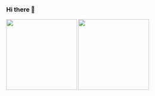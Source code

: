 ### Hi there 👋

<img align="left" height="190px" src="https://github-readme-stats.vercel.app/api?username=tocoteron&count_private=true&show_icons=true&theme=dracula" />
<img align="left" height="190px" src="https://github-readme-stats.vercel.app/api/top-langs/?username=tocoteron&layout=compact&theme=dracula" />

<!--
**tocoteron/tocoteron** is a ✨ _special_ ✨ repository because its `README.md` (this file) appears on your GitHub profile.

Here are some ideas to get you started:

- 🔭 I’m currently working on ...
- 🌱 I’m currently learning ...
- 👯 I’m looking to collaborate on ...
- 🤔 I’m looking for help with ...
- 💬 Ask me about ...
- 📫 How to reach me: ...
- 😄 Pronouns: ...
- ⚡ Fun fact: ...
-->
